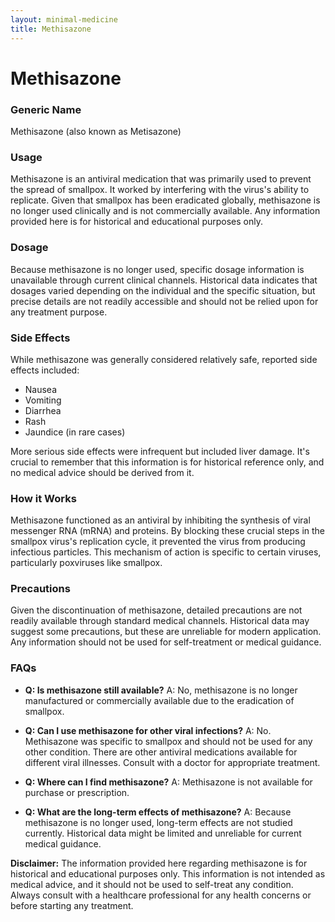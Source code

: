 ```yaml
---
layout: minimal-medicine
title: Methisazone
---
```


# Methisazone
### Generic Name
Methisazone (also known as Metisazone)

### Usage
Methisazone is an antiviral medication that was primarily used to prevent the spread of smallpox.  It worked by interfering with the virus's ability to replicate.  Given that smallpox has been eradicated globally, methisazone is no longer used clinically and is not commercially available.  Any information provided here is for historical and educational purposes only.

### Dosage
Because methisazone is no longer used, specific dosage information is unavailable through current clinical channels.  Historical data indicates that dosages varied depending on the individual and the specific situation, but precise details are not readily accessible and should not be relied upon for any treatment purpose.

### Side Effects
While methisazone was generally considered relatively safe, reported side effects included:

* Nausea
* Vomiting
* Diarrhea
* Rash
* Jaundice (in rare cases)

More serious side effects were infrequent but included liver damage.  It's crucial to remember that this information is for historical reference only, and no medical advice should be derived from it.

### How it Works
Methisazone functioned as an antiviral by inhibiting the synthesis of viral messenger RNA (mRNA) and proteins.  By blocking these crucial steps in the smallpox virus's replication cycle, it prevented the virus from producing infectious particles.  This mechanism of action is specific to certain viruses, particularly poxviruses like smallpox.

### Precautions
Given the discontinuation of methisazone, detailed precautions are not readily available through standard medical channels.  Historical data may suggest some precautions, but these are unreliable for modern application.  Any information should not be used for self-treatment or medical guidance.


### FAQs

* **Q: Is methisazone still available?**  A: No, methisazone is no longer manufactured or commercially available due to the eradication of smallpox.

* **Q: Can I use methisazone for other viral infections?** A: No.  Methisazone was specific to smallpox and should not be used for any other condition.  There are other antiviral medications available for different viral illnesses.  Consult with a doctor for appropriate treatment.

* **Q: Where can I find methisazone?** A: Methisazone is not available for purchase or prescription.

* **Q: What are the long-term effects of methisazone?** A: Because methisazone is no longer used, long-term effects are not studied currently.  Historical data might be limited and unreliable for current medical guidance.

**Disclaimer:** The information provided here regarding methisazone is for historical and educational purposes only.  This information is not intended as medical advice, and it should not be used to self-treat any condition.  Always consult with a healthcare professional for any health concerns or before starting any treatment.
